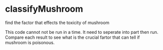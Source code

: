 # classifyMushroom
find the factor that effects the toxicity of mushroom

This code cannot not be run in a time.
It need to seperate into part then run. 
Compare each result to see what is the crucial fartor that can tell if mushroom is poisonous.
